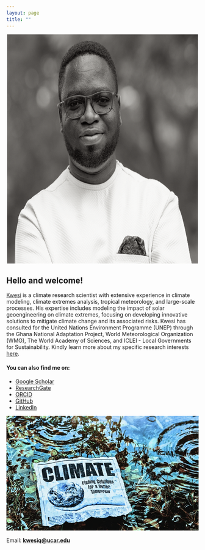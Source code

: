 ```yaml
---
layout: page
title: ""
---
```


<p style="text-align:center;">
  <img src="Profile_greyscale2.jpeg" alt="JK" width="500" height="600" class="center">
</p>

<h2>Hello and welcome!</h2> 

[Kwesi](https://scholar.google.com/citations?user=hoI1ZjkAAAAJ&hl=en) is a climate research scientist with extensive experience in climate modeling, climate extremes analysis, tropical meteorology, and large-scale processes. His expertise includes modeling the impact of solar geoengineering on climate extremes, focusing on developing innovative solutions to mitigate climate change and its associated risks. Kwesi has consulted for the United Nations Environment Programme (UNEP) through the Ghana National Adaptation Project, World Meteorological Organization (WMO), The World Academy of Sciences, and ICLEI - Local Governments for Sustainability. Kindly learn more about my specific research interests <a href="https://akumenyi.github.io/research">here</a>.

<h4>You can also find me on:</h4>
<ul>
    <li><a href="https://scholar.google.com/citations?user=hoI1ZjkAAAAJ&hl=en">Google Scholar</a></li>
    <li><a href="https://www.researchgate.net/profile/Kwesi-Quagraine-3">ResearchGate</a></li>
    <li><a href="https://orcid.org/0000-0002-7887-6040">ORCID</a></li>
    <li><a href="https://github.com/Akumenyi">GitHub</a></li>
    <li><a href="https://www.linkedin.com/in/kwesi-a-quagraine-12855153/">LinkedIn</a></li>
</ul>

<p style="text-align:center;">
  <img src="Climate_change.jpg" alt="JK2" width="1200" height="300" class="center">
</p>

<p>Email: <a href="mailto:kwesiq@ucar.edu"><strong>kwesiq@ucar.edu</strong></a></p>

